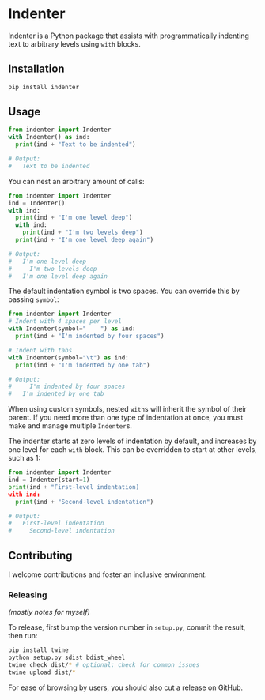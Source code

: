 # Indenter

Indenter is a Python package that assists with programmatically indenting
text to arbitrary levels using `with` blocks.

## Installation

```sh
pip install indenter
```

## Usage

```python
from indenter import Indenter
with Indenter() as ind:
  print(ind + "Text to be indented")

# Output:
#   Text to be indented
```

You can nest an arbitrary amount of calls:

```python
from indenter import Indenter
ind = Indenter()
with ind:
  print(ind + "I'm one level deep")
  with ind:
    print(ind + "I'm two levels deep")
  print(ind + "I'm one level deep again")

# Output:
#   I'm one level deep
#     I'm two levels deep
#   I'm one level deep again
```

The default indentation symbol is two spaces. You can override this by
passing `symbol`:

```python
from indenter import Indenter
# Indent with 4 spaces per level
with Indenter(symbol="    ") as ind:
  print(ind + "I'm indented by four spaces")

# Indent with tabs
with Indenter(symbol="\t") as ind:
  print(ind + "I'm indented by one tab")

# Output:
#     I'm indented by four spaces
# 	I'm indented by one tab
```

When using custom symbols, nested `with`s will inherit the symbol of
their parent. If you need more than one type of indentation at once,
you must make and manage multiple `Indenter`s.

The indenter starts at zero levels of indentation by default, and
increases by one level for each `with` block. This can be overridden
to start at other levels, such as 1:

```python
from indenter import Indenter
ind = Indenter(start=1)
print(ind + "First-level indentation)
with ind:
  print(ind + "Second-level indentation")

# Output:
#   First-level indentation
#     Second-level indentation
```

## Contributing

I welcome contributions and foster an inclusive environment.

### Releasing

_(mostly notes for myself)_

To release, first bump the version number in `setup.py`, commit the result,
then run:

```sh
pip install twine
python setup.py sdist bdist_wheel
twine check dist/* # optional; check for common issues
twine upload dist/*
```

For ease of browsing by users, you should also cut a release on GitHub.
